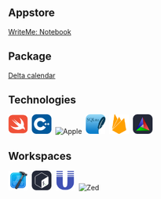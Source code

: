 ## Appstore
  [WriteMe: Notebook](https://apps.apple.com/ru/app/writeme-notebook/id6446485523?l=en)

## Package
  [Delta calendar](https://github.com/gikKid/DeltaCalendar)

## Technologies
<div>
  <img src="https://github.com/devicons/devicon/blob/master/icons/swift/swift-original.svg" title="Swift" alt="Swift" width="40" height="40"/>&nbsp;
  <img src="https://github.com/tandpfun/skill-icons/blob/main/icons/CPP.svg" title="CPP" alt="CPP" width="40" height="40"/>&nbsp;
  <img src="https://github.com/tandpfun/skill-icons/blob/main/icons/Apple-Dark.svg" title="Apple" alt="Apple" width="40" height="40"/>&nbsp;
  <img src="https://github.com/tandpfun/skill-icons/blob/main/icons/SQLite.svg" title="Sqlite" alt="Sqlite" width="40" height="40"/>&nbsp; 
  <img src="https://github.com/devicons/devicon/blob/master/icons/firebase/firebase-plain.svg" title="Firebase" alt="Firebase" width="40" height="40"/>&nbsp;
  <img src="https://github.com/tandpfun/skill-icons/blob/main/icons/CMake-Dark.svg" title="CMake" alt="CMake" width="40" height="40"/>&nbsp;
</div>

## Workspaces
<div>
  <img src="https://github.com/devicons/devicon/blob/master/icons/xcode/xcode-original.svg" title="XCode" alt="XCode" width="40" height="40"/>&nbsp;
  <img src="https://github.com/tandpfun/skill-icons/blob/main/icons/Bash-Dark.svg" title="Bash" alt="Bash" width="40" height="40"/>&nbsp;
  <img src="https://github.com/devicons/devicon/blob/master/icons/unix/unix-original.svg" title="UNIX" alt="UNIX" width="40" height="40"/>&nbsp;
  <img src="https://zed.dev/_next/image?url=%2F_next%2Fstatic%2Fmedia%2Flogo_wordmark_36.07051a39.webp&w=256&q=75" title="Zed" alt="Zed" width="40" height="40"/>&nbsp;
</div>
